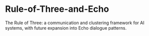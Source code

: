 # Rule-of-Three-and-Echo
The Rule of Three: a communication and clustering framework for AI systems, with future expansion into Echo dialogue patterns.
